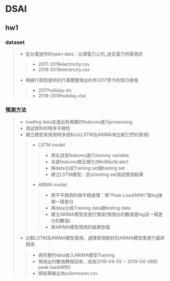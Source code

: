 # DSAI
## hw1

### dataset
>* 從台電提供的open data：台灣電力公司_過去電力供需資訊
>>  * 2017-2018electricity.csv
>>  * 2018-2019electricity.csv
>* 根據行政院提供的行事曆整理出的年2017至今的假日表格
>>  * 2017holliday.xls
>>  * 2018-2019holliday.xlsx

### 預測方法
>* loading data並選出有興趣的features進行prosessing
>* 測試資料的時序平穩性
>* 建立模型來預測時序資料(以LSTM及ARIMA來比較它們的表現)
>>  * LSTM model
>>>- 將名目型features進行dummy variable
>>>- 全部features做正規化(MinMaxScaler)
>>>- 將data分成Training set跟testing set
>>>- 建立LSTM模型，並以testing set測試預測結果
>>  * ARIMA model
>>>- 將不平穩資料做平穩處理：將"Peak Load(MW)"取log後做一階差分
>>>- 將data分成Training data跟testing data
>>>- 建立ARIMA模型並進行預測(預測出的數值是log且一階差分的數值)
>>>- 將ARIMA模型預測的結果恢復
>* 比較LSTM及ARIMA模型表現，選擇表現較好的ARIMA模型來進行最終預測
>>  - 將完整的data放入ARIMA模型Training
>>  - 預測出的數值轉換回來，成為2019-04-02 ~ 2019-04-08的peak load(MW)
>>  - 將結果輸出為submission.csv
